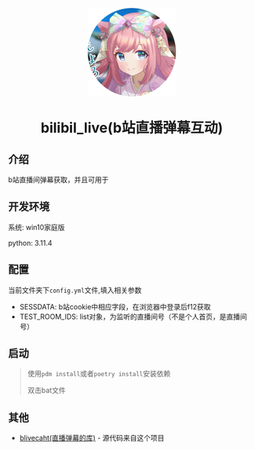 <!-- markdownlint-disable MD026 MD031 MD033 MD036 MD041 MD046 MD051 -->
<div align="center">
  <img src="https://raw.githubusercontent.com/Agnes4m/nonebot_plugin_l4d2_server/main/image/logo.png" width="180" height="180"  alt="AgnesDigitalLogo">


# bilibil_live(b站直播弹幕互动)

</div>

## 介绍

b站直播间弹幕获取，并且可用于

## 开发环境

系统: win10家庭版

python: 3.11.4

## 配置

当前文件夹下`config.yml`文件,填入相关参数

- SESSDATA: b站cookie中相应字段，在浏览器中登录后f12获取
- TEST_ROOM_IDS: list对象，为监听的直播间号（不是个人首页，是直播间号）

## 启动

> 使用`pdm install`或者`poetry install`安装依赖
>
> 双击bat文件

## 其他

- [blivecaht(直播弹幕的库)](https://github.com/xfgryujk/blivedm/) - 源代码来自这个项目
